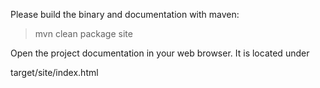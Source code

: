 Please build the binary and documentation with maven:

> mvn clean package site

Open the project documentation in your web browser. 
It is located under

 target/site/index.html
 
 
